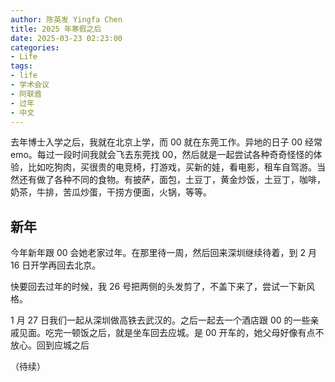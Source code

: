 ```yaml
---
author: 陈英发 Yingfa Chen
title: 2025 年寒假之后
date: 2025-03-23 02:23:00
categories:
- Life
tags:
- life
- 学术会议
- 阿联酋
- 过年
- 中文
---
```


去年博士入学之后，我就在北京上学，而 00 就在东莞工作。异地的日子 00 经常 emo。每过一段时间我就会飞去东莞找 00，然后就是一起尝试各种奇奇怪怪的体验，比如吃狗肉，买很贵的电竞椅，打游戏，买新的娃，看电影，租车自驾游。当然还有做了各种不同的食物。有披萨，面包，土豆丁，黄金炒饭，土豆丁，咖啡，奶茶，牛排，苦瓜炒蛋，干捞方便面，火锅，等等。

## 新年

今年新年跟 00 会她老家过年。在那里待一周，然后回来深圳继续待着，到 2 月 16 日开学再回去北京。

快要回去过年的时候，我 26 号把两侧的头发剪了，不盖下来了，尝试一下新风格。

1 月 27 日我们一起从深圳做高铁去武汉的。之后一起去一个酒店跟 00 的一些亲戚见面。吃完一顿饭之后，就是坐车回去应城。是 00 开车的，她父母好像有点不放心。回到应城之后

（待续）
